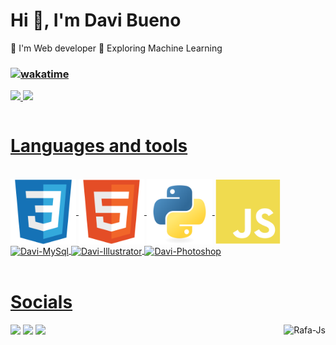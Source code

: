 # Hi 👋, I'm Davi Bueno

🌱 I'm Web developer 🔭 Exploring Machine Learning 
### [![wakatime](https://wakatime.com/badge/user/14e75f44-94d0-4ad8-9a79-459b03179129.svg)](https://wakatime.com/@14e75f44-94d0-4ad8-9a79-459b03179129 )

<table>
  <a href="https://github.com/buenosdev">
  <img height="170em" src="https://github-readme-stats.vercel.app/api?username=buenosdev&rank_icon=github&title_color=fff&icon_color=79ff97&bg_color=151515&text_color=9f9f9f&include_all_commits=true"/>
  <img height="170em" src="https://github-readme-stats.vercel.app/api/top-langs/?username=buenosdev&layout=compact&langs_count=6&title_color=fff&icon_color=79ff97&text_color=9f9f9f&bg_color=151515"/>
</table>

# Languages ​​and tools

<div style="display: inline_block"><br>
  <img align="center" alt="Davi-CSS"  width="105" src="https://raw.githubusercontent.com/devicons/devicon/master/icons/css3/css3-original.svg">
  <img align="center" alt="Davi-HTML"  width="105" src="https://raw.githubusercontent.com/devicons/devicon/master/icons/html5/html5-original.svg">
  <img align="center" alt="Davi-Python" width="105" src="https://raw.githubusercontent.com/devicons/devicon/master/icons/python/python-original.svg">
  <img align="center" alt="Davi-Js"  width="105" src="https://raw.githubusercontent.com/devicons/devicon/master/icons/javascript/javascript-plain.svg">
  <img align="center" alt="Davi-MySql"  width="105" src="https://cdn.jsdelivr.net/gh/devicons/devicon@latest/icons/mysql/mysql-original.svg">
  <img align="center" alt="Davi-Illustrator"  width="105" src="https://cdn.jsdelivr.net/gh/devicons/devicon@latest/icons/illustrator/illustrator-plain.svg">
  <img align="center" alt="Davi-Photoshop"  width="105" src="https://cdn.jsdelivr.net/gh/devicons/devicon@latest/icons/photoshop/photoshop-original.svg">
</div><br>

 # Socials
 <div> 
 <a align="center" height="120em" href="https://discord.gg/kxfYKHwkDQ" target="_blank"><img src="https://img.shields.io/badge/Discord-7289DA?style=for-the-badge&logo=discord&logoColor=white" target="_blank"></a> 
  <a align="center" height="120em" href = "mailto:davibuenocgd@gmail.com"><img src="https://img.shields.io/badge/-Gmail-%23333?style=for-the-badge&logo=gmail&logoColor=white" target="_blank"></a>
  <a align="center" height="120em" href="https://www.linkedin.com/in/buenosdev" target="_blank"><img src="https://img.shields.io/badge/-LinkedIn-%230077B5?style=for-the-badge&logo=linkedin&logoColor=white" target="_blank"></a> 
   <img align="right" height="120em"  alt="Rafa-Js" src="https://media.discordapp.net/attachments/706117027408117801/1273659085408964659/3IsP.gif?ex=66bf6af5&is=66be1975&hm=f27c9471433b67c555801be2eb7da48c675e1ec6079981e0748fb4f410fa415a&=">
</div>


